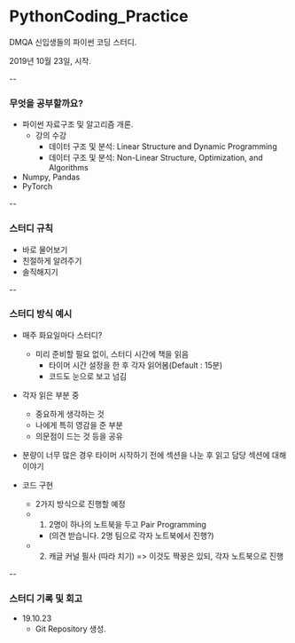 # PythonCoding_Practice
DMQA 신입생들의 파이썬 코딩 스터디.  

2019년 10월 23일, 시작.

--

### 무엇을 공부할까요?
- 파이썬 자료구조 및 알고리즘 개론.
  - 강의 수강
    - 데이터 구조 및 분석: Linear Structure and Dynamic Programming
    - 데이터 구조 및 분석: Non-Linear Structure, Optimization, and Algorithms
- Numpy, Pandas 
- PyTorch

--

### 스터디 규칙
- 바로 물어보기
- 친절하게 알려주기
- 솔직해지기

--

### 스터디 방식 예시
- 매주 화요일마다 스터디?
  - 미리 준비할 필요 없이, 스터디 시간에 책을 읽음
	- 타이머 시간 설정을 한 후 각자 읽어봄(Default : 15분)
	- 코드도 눈으로 보고 넘김
- 각자 읽은 부분 중
	- 중요하게 생각하는 것
	- 나에게 특히 영감을 준 부분
	- 의문점이 드는 것 등을 공유
- 분량이 너무 많은 경우 타이머 시작하기 전에 섹션을 나눈 후 읽고 담당 섹션에 대해 이야기

- 코드 구현
	- 2가지 방식으로 진행할 예정 
	- 1) 2명이 하나의 노트북을 두고 Pair Programming
		- (의견 받습니다. 2명 팀으로 각자 노트북에서 진행?) 
	- 2) 캐글 커널 필사 (따라 치기) => 이것도 짝꿍은 있되, 각자 노트북으로 진행

--

### 스터디 기록 및 회고
- 19.10.23
	- Git Repository 생성.

